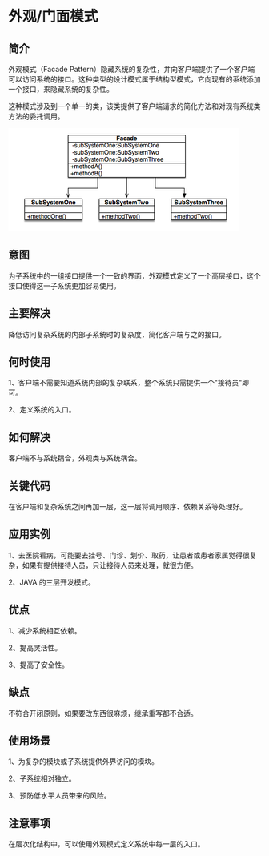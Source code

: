# 外观/门面模式

## 简介
外观模式（Facade Pattern）隐藏系统的复杂性，并向客户端提供了一个客户端可以访问系统的接口。这种类型的设计模式属于结构型模式，它向现有的系统添加一个接口，来隐藏系统的复杂性。

这种模式涉及到一个单一的类，该类提供了客户端请求的简化方法和对现有系统类方法的委托调用。

![外观/门面模式](外观模式.png)

## 意图
为子系统中的一组接口提供一个一致的界面，外观模式定义了一个高层接口，这个接口使得这一子系统更加容易使用。

## 主要解决
降低访问复杂系统的内部子系统时的复杂度，简化客户端与之的接口。

## 何时使用 

1、客户端不需要知道系统内部的复杂联系，整个系统只需提供一个"接待员"即可。 

2、定义系统的入口。

## 如何解决

客户端不与系统耦合，外观类与系统耦合。

## 关键代码

在客户端和复杂系统之间再加一层，这一层将调用顺序、依赖关系等处理好。

## 应用实例

1、去医院看病，可能要去挂号、门诊、划价、取药，让患者或患者家属觉得很复杂，如果有提供接待人员，只让接待人员来处理，就很方便。 

2、JAVA 的三层开发模式。

## 优点

1、减少系统相互依赖。 

2、提高灵活性。 

3、提高了安全性。

## 缺点

不符合开闭原则，如果要改东西很麻烦，继承重写都不合适。

## 使用场景

1、为复杂的模块或子系统提供外界访问的模块。 

2、子系统相对独立。 

3、预防低水平人员带来的风险。

## 注意事项

在层次化结构中，可以使用外观模式定义系统中每一层的入口。








